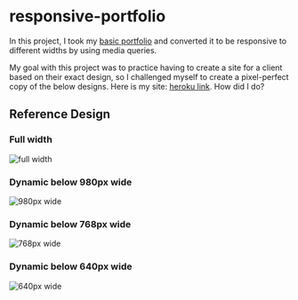 # responsive-portfolio

In this project, I took my [basic portfolio](https://bill-basic-portfolio.herokuapp.com/) and converted it to be responsive to different widths by using media queries.

My goal with this project was to practice having to create a site for a client based on their exact design, so I challenged myself to create a pixel-perfect copy of the below designs.  Here is my site: [heroku link](https://bill-responsive-portfolio.herokuapp.com/).  How did I do?

## Reference Design
### Full width
![full width](http://i.imgur.com/aB46DDS.png)
### Dynamic below 980px wide
![980px wide](http://i.imgur.com/fbRAkUp.jpg)
### Dynamic below 768px wide 
![768px wide](http://i.imgur.com/i3FsyVv.jpg)
### Dynamic below 640px wide
![640px wide](http://i.imgur.com/LFmngRu.jpg)






